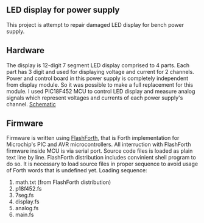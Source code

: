 ## LED display for power supply
This project is attempt to repair damaged LED display for bench power supply.

## Hardware
The display is 12-digit 7 segment LED display comprised to 4 parts. Each part 
has 3 digit and used for displaying voltage and current for 2 channels. 
Power and control board in this power supply is completely independent from 
display module. So it was possible to make a full replacement for this module. 
I used PIC18F452 MCU to control LED display and measure analog signals which 
represent voltages and currents of each power supply's channel. 
[Schematic](https://github.com/ivvd/ps_panel/blob/master/hardware/ps_panel_schematic.pdf)

## Firmware
Firmware is written using [FlashForth](http://www.flashforth.com/), that is Forth 
implementation for Microchip's PIC and AVR microcontrollers.
All interruction with FlashForth firmware inside MCU is via serial port. 
Source code files is loaded as plain text line by line. FlashForth distribution includes 
convinient shell program to do so. It is necessary to load source files in proper sequence to 
avoid usage of Forth words that is undefined yet.
Loading sequence:
1. math.txt (from FlashForth distribution)
2. p18f452.fs
3. 7seg.fs
4. display.fs
5. analog.fs
6. main.fs
